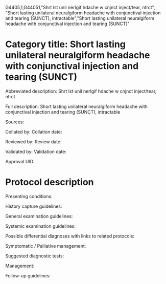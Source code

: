 G4405,1,G44051,"Shrt lst unil nerlgif hdache w cnjnct inject/tear, ntrct", "Short lasting unilateral neuralgiform headache with conjunctival injection and tearing (SUNCT), intractable","Short lasting unilateral neuralgiform headache with conjunctival injection and tearing (SUNCT)"
# Category title: Short lasting unilateral neuralgiform headache with conjunctival injection and tearing (SUNCT)

Abbreviated description: Shrt lst unil nerlgif hdache w cnjnct inject/tear, ntrct

Full description: Short lasting unilateral neuralgiform headache with conjunctival injection and tearing (SUNCT), intractable

Sources:

Collated by:
Collation date:

Reviewed by:
Review date:

Validated by:
Validation date:

Approval UID:

# Protocol description

Presenting conditions:

History capture guidelines:

General examination guidelines:

Systemic examination guidelines:

Possible differential diagnoses with links to related protocols:

Symptomatic / Palliative management:

Suggested diagnostic tests:

Management:

Follow-up guidelines:
